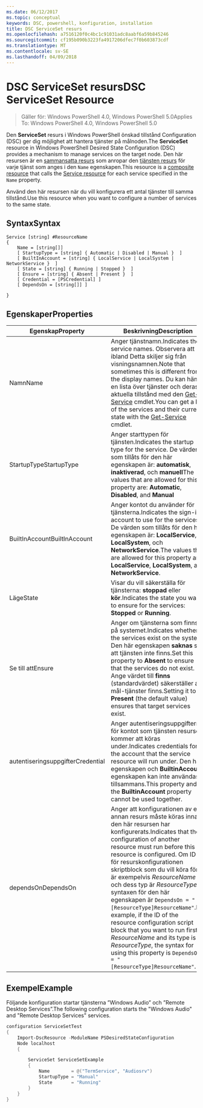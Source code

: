 ```yaml
---
ms.date: 06/12/2017
ms.topic: conceptual
keywords: DSC, powershell, konfiguration, installation
title: DSC ServiceSet resurs
ms.openlocfilehash: a7516120f0c4bc1c91031adc8aabf6a59b845246
ms.sourcegitcommit: cf195b090b3223fa4917206dfec7f0b603873cdf
ms.translationtype: MT
ms.contentlocale: sv-SE
ms.lasthandoff: 04/09/2018
---
```

# <a name="dsc-serviceset-resource"></a><span data-ttu-id="48a6e-103">DSC ServiceSet resurs</span><span class="sxs-lookup"><span data-stu-id="48a6e-103">DSC ServiceSet Resource</span></span>

> <span data-ttu-id="48a6e-104">Gäller för: Windows PowerShell 4.0, Windows PowerShell 5.0</span><span class="sxs-lookup"><span data-stu-id="48a6e-104">Applies To: Windows PowerShell 4.0, Windows PowerShell 5.0</span></span>


<span data-ttu-id="48a6e-105">Den **ServiceSet** resurs i Windows PowerShell önskad tillstånd Configuration (DSC) ger dig möjlighet att hantera tjänster på målnoden.</span><span class="sxs-lookup"><span data-stu-id="48a6e-105">The **ServiceSet** resource in Windows PowerShell Desired State Configuration (DSC) provides a mechanism to manage services on the target node.</span></span> <span data-ttu-id="48a6e-106">Den här resursen är en [sammansatta resurs](authoringResourceComposite.md) som anropar den [tjänsten resurs](serviceResource.md) för varje tjänst som anges i den `Name` egenskapen.</span><span class="sxs-lookup"><span data-stu-id="48a6e-106">This resource is a [composite resource](authoringResourceComposite.md) that calls the [Service resource](serviceResource.md) for each service specified in the `Name` property.</span></span>

<span data-ttu-id="48a6e-107">Använd den här resursen när du vill konfigurera ett antal tjänster till samma tillstånd.</span><span class="sxs-lookup"><span data-stu-id="48a6e-107">Use this resource when you want to configure a number of services to the same state.</span></span>

## <a name="syntax"></a><span data-ttu-id="48a6e-108">Syntax</span><span class="sxs-lookup"><span data-stu-id="48a6e-108">Syntax</span></span>

```
Service [string] #ResourceName
{
    Name = [string[]]
    [ StartupType = [string] { Automatic | Disabled | Manual }  ]
    [ BuiltInAccount = [string] { LocalService | LocalSystem | NetworkService }  ]
    [ State = [string] { Running | Stopped }  ]
    [ Ensure = [string] { Absent | Present }  ]
    [ Credential = [PSCredential] ]
    [ DependsOn = [string[]] ]

}
```

## <a name="properties"></a><span data-ttu-id="48a6e-109">Egenskaper</span><span class="sxs-lookup"><span data-stu-id="48a6e-109">Properties</span></span>

|  <span data-ttu-id="48a6e-110">Egenskap</span><span class="sxs-lookup"><span data-stu-id="48a6e-110">Property</span></span>  |  <span data-ttu-id="48a6e-111">Beskrivning</span><span class="sxs-lookup"><span data-stu-id="48a6e-111">Description</span></span>   |
|---|---|
| <span data-ttu-id="48a6e-112">Namn</span><span class="sxs-lookup"><span data-stu-id="48a6e-112">Name</span></span>| <span data-ttu-id="48a6e-113">Anger tjänstnamn.</span><span class="sxs-lookup"><span data-stu-id="48a6e-113">Indicates the service names.</span></span> <span data-ttu-id="48a6e-114">Observera att ibland Detta skiljer sig från visningsnamnen.</span><span class="sxs-lookup"><span data-stu-id="48a6e-114">Note that sometimes this is different from the display names.</span></span> <span data-ttu-id="48a6e-115">Du kan hämta en lista över tjänster och deras aktuella tillstånd med den [Get-Service](https://technet.microsoft.com/library/hh849804.aspx) cmdlet.</span><span class="sxs-lookup"><span data-stu-id="48a6e-115">You can get a list of the services and their current state with the [Get-Service](https://technet.microsoft.com/library/hh849804.aspx) cmdlet.</span></span>|
| <span data-ttu-id="48a6e-116">StartupType</span><span class="sxs-lookup"><span data-stu-id="48a6e-116">StartupType</span></span>| <span data-ttu-id="48a6e-117">Anger starttypen för tjänsten.</span><span class="sxs-lookup"><span data-stu-id="48a6e-117">Indicates the startup type for the service.</span></span> <span data-ttu-id="48a6e-118">De värden som tillåts för den här egenskapen är: **automatisk**, **inaktiverad**, och **manuell**</span><span class="sxs-lookup"><span data-stu-id="48a6e-118">The values that are allowed for this property are: **Automatic**, **Disabled**, and **Manual**</span></span>|
| <span data-ttu-id="48a6e-119">BuiltInAccount</span><span class="sxs-lookup"><span data-stu-id="48a6e-119">BuiltInAccount</span></span>| <span data-ttu-id="48a6e-120">Anger kontot du använder för tjänsterna.</span><span class="sxs-lookup"><span data-stu-id="48a6e-120">Indicates the sign-in account to use for the services.</span></span> <span data-ttu-id="48a6e-121">De värden som tillåts för den här egenskapen är: **LocalService**, **LocalSystem**, och **NetworkService**.</span><span class="sxs-lookup"><span data-stu-id="48a6e-121">The values that are allowed for this property are: **LocalService**, **LocalSystem**, and **NetworkService**.</span></span>|
| <span data-ttu-id="48a6e-122">Läge</span><span class="sxs-lookup"><span data-stu-id="48a6e-122">State</span></span>| <span data-ttu-id="48a6e-123">Visar du vill säkerställa för tjänsterna: **stoppad** eller **kör**.</span><span class="sxs-lookup"><span data-stu-id="48a6e-123">Indicates the state you want to ensure for the services: **Stopped** or **Running**.</span></span>|
| <span data-ttu-id="48a6e-124">Se till att</span><span class="sxs-lookup"><span data-stu-id="48a6e-124">Ensure</span></span>| <span data-ttu-id="48a6e-125">Anger om tjänsterna som finns på systemet.</span><span class="sxs-lookup"><span data-stu-id="48a6e-125">Indicates whether the services exist on the system.</span></span> <span data-ttu-id="48a6e-126">Den här egenskapen **saknas** så att tjänsten inte finns.</span><span class="sxs-lookup"><span data-stu-id="48a6e-126">Set this property to **Absent** to ensure that the services do not exist.</span></span> <span data-ttu-id="48a6e-127">Ange värdet till **finns** (standardvärdet) säkerställer att mål-tjänster finns.</span><span class="sxs-lookup"><span data-stu-id="48a6e-127">Setting it to **Present** (the default value) ensures that target services exist.</span></span>|
| <span data-ttu-id="48a6e-128">autentiseringsuppgifter</span><span class="sxs-lookup"><span data-stu-id="48a6e-128">Credential</span></span>| <span data-ttu-id="48a6e-129">Anger autentiseringsuppgifterna för kontot som tjänsten resursen kommer att köras under.</span><span class="sxs-lookup"><span data-stu-id="48a6e-129">Indicates credentials for the account that the service resource will run under.</span></span> <span data-ttu-id="48a6e-130">Den här egenskapen och **BuiltinAccount** egenskapen kan inte användas tillsammans.</span><span class="sxs-lookup"><span data-stu-id="48a6e-130">This property and the **BuiltinAccount** property cannot be used together.</span></span>|
| <span data-ttu-id="48a6e-131">dependsOn</span><span class="sxs-lookup"><span data-stu-id="48a6e-131">DependsOn</span></span>| <span data-ttu-id="48a6e-132">Anger att konfigurationen av en annan resurs måste köras innan den här resursen har konfigurerats.</span><span class="sxs-lookup"><span data-stu-id="48a6e-132">Indicates that the configuration of another resource must run before this resource is configured.</span></span> <span data-ttu-id="48a6e-133">Om ID för resurskonfigurationen skriptblock som du vill köra först är exempelvis *ResourceName* och dess typ är *ResourceType*, syntaxen för den här egenskapen är `DependsOn = "[ResourceType]ResourceName"`.</span><span class="sxs-lookup"><span data-stu-id="48a6e-133">For example, if the ID of the resource configuration script block that you want to run first is *ResourceName* and its type is *ResourceType*, the syntax for using this property is `DependsOn = "[ResourceType]ResourceName"`.</span></span>|



## <a name="example"></a><span data-ttu-id="48a6e-134">Exempel</span><span class="sxs-lookup"><span data-stu-id="48a6e-134">Example</span></span>

<span data-ttu-id="48a6e-135">Följande konfiguration startar tjänsterna ”Windows Audio” och ”Remote Desktop Services”.</span><span class="sxs-lookup"><span data-stu-id="48a6e-135">The following configuration starts the "Windows Audio" and "Remote Desktop Services" services.</span></span>

```powershell
configuration ServiceSetTest
{
    Import-DscResource -ModuleName PSDesiredStateConfiguration
    Node localhost
    {

        ServiceSet ServiceSetExample
        {
            Name        = @("TermService", "Audiosrv")
            StartupType = "Manual"
            State       = "Running"
        }
    }
}
```